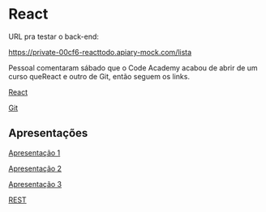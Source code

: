 # React


URL pra testar o back-end:

https://private-00cf6-reacttodo.apiary-mock.com/lista

Pessoal comentaram sábado que o Code Academy acabou de abrir de um curso queReact e outro de Git, então seguem os links.

[React](https://www.codecademy.com/learn/react-101)

[Git](https://www.codecademy.com/pt-BR/learn/learn-git)


## Apresentações

[Apresentação 1](https://github.com/senai-sp/multiplataforma/raw/master/React/React1.pdf)

[Apresentação 2](https://github.com/senai-sp/multiplataforma/raw/master/React/React2.pdf)

[Apresentação 3](https://github.com/senai-sp/multiplataforma/raw/master/React/React3.pdf)

[REST](https://github.com/senai-sp/multiplataforma/raw/master/React/Rest.pdf)

